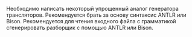 Необходимо написать некоторый упрощенный аналог генератора трансляторов. Рекомендуется брать за основу синтаксис ANTLR или Bison. Рекомендуется для чтения входного файла с грамматикой сгенерировать разборщик с помощью ANTLR или Bison.
